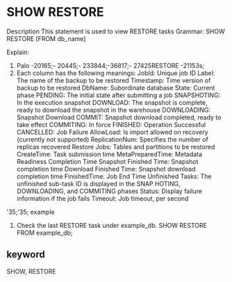 # SHOW RESTORE
Description
This statement is used to view RESTORE tasks
Grammar:
SHOW RESTORE [FROM db_name]

Explain:
1. Palo -20165;- 20445;- 233844;-36817;- 27425RESTORE -21153s;
2. Each column has the following meanings:
JobId: Unique job ID
Label: The name of the backup to be restored
Timestamp: Time version of backup to be restored
DbName: Subordinate database
State: Current phase
PENDING: The initial state after submitting a job
SNAPSHOTING: In the execution snapshot
DOWNLOAD: The snapshot is complete, ready to download the snapshot in the warehouse
DOWNLOADING: Snapshot Download
COMMIT: Snapshot download completed, ready to take effect
COMMITING: In force
FINISHED: Operation Successful
CANCELLED: Job Failure
AllowLoad: Is import allowed on recovery (currently not supported)
ReplicationNum: Specifies the number of replicas recovered
Restore Jobs: Tables and partitions to be restored
CreateTime: Task submission time
MetaPreparedTime: Metadata Readiness Completion Time
Snapshot Finished Time: Snapshot completion time
Download Finished Time: Snapshot download completion time
FinishedTime: Job End Time
Unfinished Tasks: The unfinished sub-task ID is displayed in the SNAP HOTING, DOWNLOADING, and COMMITING phases
Status: Display failure information if the job fails
Timeout: Job timeout, per second

'35;'35; example
1. Check the last RESTORE task under example_db.
SHOW RESTORE FROM example_db;

## keyword
SHOW, RESTORE

